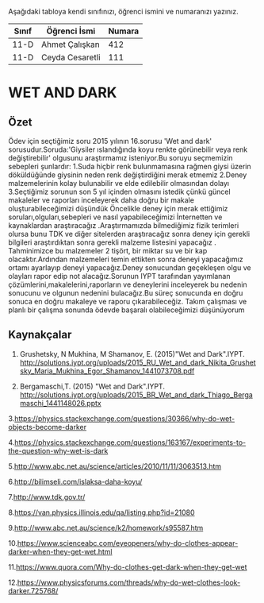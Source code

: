 

Aşağıdaki tabloya kendi sınıfınızı, öğrenci ismini ve numaranızı yazınız. 

Sınıf | Öğrenci İsmi  | Numara
-------|----------------|--------
11-D   | Ahmet Çalışkan | 412
11-D   | Ceyda Cesaretli | 111

#  WET AND DARK
## Özet
 

Ödev için seçtiğimiz soru 2015 yılının 16.sorusu 'Wet and dark' sorusudur.Soruda:'Giysiler ıslandığında koyu renkte görünebilir veya renk değiştirebilir' olgusunu araştırmamız isteniyor.Bu soruyu seçmemizin sebepleri şunlardır:
1.Suda hiçbir renk bulunmamasına rağmen giysi üzerin döküldüğünde giysinin neden renk değiştirdiğini merak etmemiz
2.Deney malzemelerinin kolay bulunabilir ve elde edilebilir olmasından dolayı
3.Seçtiğimiz sorunun son 5 yıl içinden olmasını istedik çünkü güncel makaleler ve raporları inceleyerek daha doğru bir makale oluşturabileceğimizi düşündük
     Öncelikle deney için merak ettiğimiz soruları,olguları,sebepleri ve nasıl yapabileceğimizi İnternetten ve kaynaklardan araştıracağız .Araştırmamızda bilmediğimiz fizik terimleri olursa bunu TDK ve diğer sitelerden araştıracağız  sonra deney için gerekli bilgileri araştırdıktan sonra gerekli malzeme listesini yapacağız . Tahminimizce  bu malzemeler 2 tişört, bir miktar su ve bir kap olacaktır.Ardından malzemeleri temin ettikten sonra deneyi yapacağımız ortamı ayarlayıp deneyi yapacağız.Deney sonucundan geçekleşen olgu ve olayları rapor edip not alacağız.Sorunun IYPT tarafından yayımlanan çözümlerini,makalelerini,raporların ve deneylerini inceleyerek bu nedenin sonucunu ve olgunun nedenini bulacağız.Bu süreç sonucunda en doğru sonuca en doğru makaleye ve raporu çıkarabileceğiz. Takım çalışması ve planlı bir çalışma sonunda ödevde başaralı olabileceğimizi düşünüyorum

## Kaynakçalar  

 1. Grushetsky, N  Mukhina, M  Shamanov, E. (2015)"Wet and Dark".IYPT.
 http://solutions.iypt.org/uploads/2015_RU_Wet_and_dark_Nikita_Grushetsky_Maria_Mukhina_Egor_Shamanov_1441073708.pdf 
 
 2. Bergamaschi,T. (2015) "Wet and Dark".IYPT.
http://solutions.iypt.org/uploads/2015_BR_Wet_and_dark_Thiago_Bergamaschi_1441148026.pptx

 3.https://physics.stackexchange.com/questions/30366/why-do-wet-objects-become-darker

 4.https://physics.stackexchange.com/questions/163167/experiments-to-the-question-why-wet-is-dark
 
 5.http://www.abc.net.au/science/articles/2010/11/11/3063513.htm
 
 6.http://bilimseli.com/islaksa-daha-koyu/
 
 7.http://www.tdk.gov.tr/

 8.https://van.physics.illinois.edu/qa/listing.php?id=21080
  
 9.http://www.abc.net.au/science/k2/homework/s95587.htm

 10.https://www.scienceabc.com/eyeopeners/why-do-clothes-appear-darker-when-they-get-wet.html
 
 11.https://www.quora.com/Why-do-clothes-get-dark-when-they-get-wet

 12.https://www.physicsforums.com/threads/why-do-wet-clothes-look-darker.725768/
